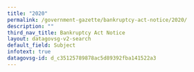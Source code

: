 ```yaml
---
title: "2020"
permalink: /government-gazette/bankruptcy-act-notice/2020/
description: ""
third_nav_title: Bankruptcy Act Notice
layout: datagovsg-v2-search
default_field: Subject
infotext: true
datagovsg-id: d_c35125789878ac5d89392fba141522a3
---
```

